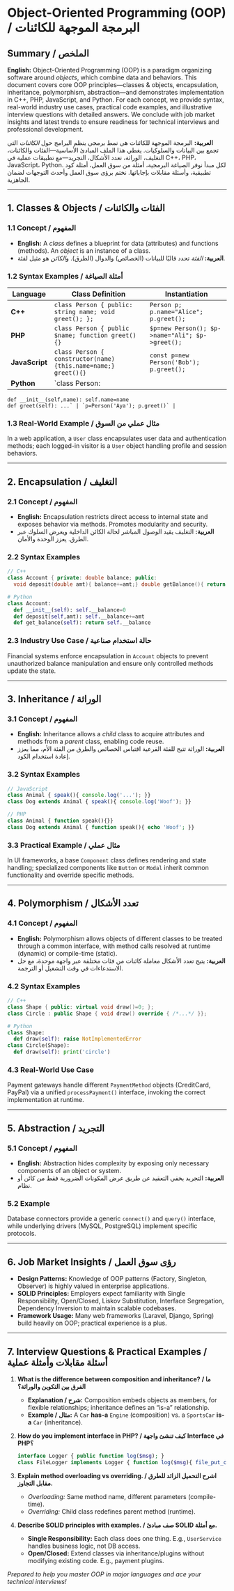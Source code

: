 # Object-Oriented Programming (OOP) / البرمجة الموجهة للكائنات

## Summary / الملخص

**English:**
Object-Oriented Programming (OOP) is a paradigm organizing software around *objects*, which combine data and behaviors. This document covers core OOP principles—classes & objects, encapsulation, inheritance, polymorphism, abstraction—and demonstrates implementation in C++, PHP, JavaScript, and Python. For each concept, we provide syntax, real-world industry use cases, practical code examples, and illustrative interview questions with detailed answers. We conclude with job market insights and latest trends to ensure readiness for technical interviews and professional development.

**العربية:**
البرمجة الموجهة للكائنات هي نمط برمجي ينظم البرامج حول *الكائنات* التي تجمع بين البيانات والسلوكيات. يغطي هذا الملف المبادئ الأساسية—الفئات والكائنات، التغليف، الوراثة، تعدد الأشكال، التجريد—مع تطبيقات عملية في C++، PHP، JavaScript، Python. لكل مبدأ نوفر الصياغة البرمجية، أمثلة من سوق العمل، أمثلة كود تطبيقية، وأسئلة مقابلات بإجاباتها. نختم برؤى سوق العمل وأحدث التوجهات لضمان الجاهزية.

---

## 1. Classes & Objects / الفئات والكائنات

### 1.1 Concept / المفهوم

* **English:** A *class* defines a blueprint for data (attributes) and functions (methods). An *object* is an instance of a class.
* **العربية:** *الفئة* تحدد قالبًا للبيانات (الخصائص) والدوال (الطرق). و*الكائن* هو مثيل لفئة.

### 1.2 Syntax Examples / أمثلة الصياغة

| Language       | Class Definition                                              | Instantiation                                   |
| -------------- | ------------------------------------------------------------- | ----------------------------------------------- |
| **C++**        | `class Person { public: string name; void greet(); };`        | `Person p; p.name="Alice"; p.greet();`          |
| **PHP**        | `class Person { public $name; function greet(){}`             | `$p=new Person(); $p->name="Ali"; $p->greet();` |
| **JavaScript** | `class Person { constructor(name){this.name=name;} greet(){}` | `const p=new Person('Bob'); p.greet();`         |
| **Python**     | \`class Person:                                               |                                                 |

```
def __init__(self,name): self.name=name
def greet(self): ...` | `p=Person('Aya'); p.greet()` |
```

### 1.3 Real-World Example / مثال عملي من السوق

In a web application, a `User` class encapsulates user data and authentication methods; each logged-in visitor is a `User` object handling profile and session behaviors.

---

## 2. Encapsulation / التغليف

### 2.1 Concept / المفهوم

* **English:** Encapsulation restricts direct access to internal state and exposes behavior via methods. Promotes modularity and security.
* **العربية:** التغليف يقيد الوصول المباشر لحالة الكائن الداخلية ويعرض السلوك عبر الطرق. يعزز الوحدة والأمان.

### 2.2 Syntax Examples

```cpp
// C++
class Account { private: double balance; public:
  void deposit(double amt){ balance+=amt;} double getBalance(){ return balance; }};
```

```python
# Python
class Account:
  def __init__(self): self.__balance=0
  def deposit(self,amt): self.__balance+=amt
  def get_balance(self): return self.__balance
```

### 2.3 Industry Use Case / حالة استخدام صناعية

Financial systems enforce encapsulation in `Account` objects to prevent unauthorized balance manipulation and ensure only controlled methods update the state.

---

## 3. Inheritance / الوراثة

### 3.1 Concept / المفهوم

* **English:** Inheritance allows a *child* class to acquire attributes and methods from a *parent* class, enabling code reuse.
* **العربية:** الوراثة تتيح للفئة الفرعية اقتباس الخصائص والطرق من الفئة الأم، مما يعزز إعادة استخدام الكود.

### 3.2 Syntax Examples

```js
// JavaScript
class Animal { speak(){ console.log('...'); }}
class Dog extends Animal { speak(){ console.log('Woof'); }}
```

```php
// PHP
class Animal { function speak(){}}
class Dog extends Animal { function speak(){ echo 'Woof'; }}
```

### 3.3 Practical Example / مثال عملي

In UI frameworks, a base `Component` class defines rendering and state handling; specialized components like `Button` or `Modal` inherit common functionality and override specific methods.

---

## 4. Polymorphism / تعدد الأشكال

### 4.1 Concept / المفهوم

* **English:** Polymorphism allows objects of different classes to be treated through a common interface, with method calls resolved at runtime (dynamic) or compile-time (static).
* **العربية:** يتيح تعدد الأشكال معاملة كائنات من فئات مختلفة عبر واجهة موحدة، مع حل الاستدعاءات في وقت التشغيل أو الترجمة.

### 4.2 Syntax Examples

```cpp
// C++
class Shape { public: virtual void draw()=0; };
class Circle : public Shape { void draw() override { /*...*/ }};
```

```python
# Python
class Shape:
  def draw(self): raise NotImplementedError
class Circle(Shape):
  def draw(self): print('circle')
```

### 4.3 Real-World Use Case

Payment gateways handle different `PaymentMethod` objects (CreditCard, PayPal) via a unified `processPayment()` interface, invoking the correct implementation at runtime.

---

## 5. Abstraction / التجريد

### 5.1 Concept / المفهوم

* **English:** Abstraction hides complexity by exposing only necessary components of an object or system.
* **العربية:** التجريد يخفي التعقيد عن طريق عرض المكونات الضرورية فقط من كائن أو نظام.

### 5.2 Example

Database connectors provide a generic `connect()` and `query()` interface, while underlying drivers (MySQL, PostgreSQL) implement specific protocols.

---

## 6. Job Market Insights / رؤى سوق العمل

* **Design Patterns:** Knowledge of OOP patterns (Factory, Singleton, Observer) is highly valued in enterprise applications.
* **SOLID Principles:** Employers expect familiarity with Single Responsibility, Open/Closed, Liskov Substitution, Interface Segregation, Dependency Inversion to maintain scalable codebases.
* **Framework Usage:** Many web frameworks (Laravel, Django, Spring) build heavily on OOP; practical experience is a plus.

---

## 7. Interview Questions & Practical Examples / أسئلة مقابلات وأمثلة عملية

1. **What is the difference between composition and inheritance? / ما الفرق بين التكوين والوراثة؟**

   * **Explanation / شرح:** Composition embeds objects as members, for flexible relationships; inheritance defines an “is-a” relationship.
   * **Example / مثال:** A `Car` **has-a** `Engine` (composition) vs. a `SportsCar` **is-a** `Car` (inheritance).

2. **How do you implement interface in PHP? / كيف تنشئ واجهة Interface في PHP؟**

   ```php
   interface Logger { public function log($msg); }
   class FileLogger implements Logger { function log($msg){ file_put_contents('log.txt',$msg); }}
   ```

3. **Explain method overloading vs overriding. / اشرح التحميل الزائد للطرق مقابل التجاوز.**

   * *Overloading:* Same method name, different parameters (compile-time).
   * *Overriding:* Child class redefines parent method (runtime).

4. **Describe SOLID principles with examples. / صف مبادئ SOLID مع أمثلة.**

   * **Single Responsibility:** Each class does one thing. E.g., `UserService` handles business logic, not DB access.
   * **Open/Closed:** Extend classes via inheritance/plugins without modifying existing code. E.g., payment plugins.

*Prepared to help you master OOP in major languages and ace your technical interviews!*
